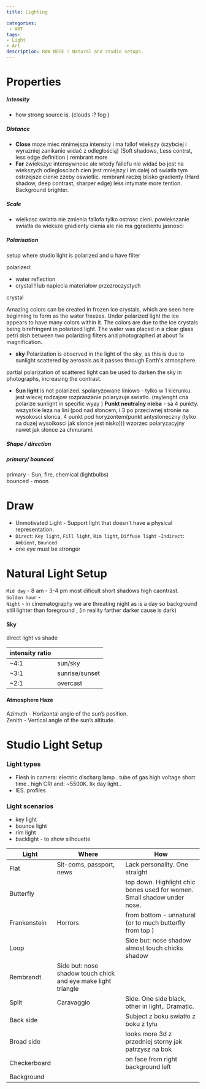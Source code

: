 ```yaml
---
title: Lighting

categories:
 - ART
tags:
- Light
- Art
description: RAW NOTE ! Natural and studio setups.
---
```





# Properties

##### Intensity
- how strong source is. (clouds :? fog )

##### Distance
- **Close** moze miec mnimejsza intensity i ma fallof wiekszy (szybciej i wyrazniej zanikanie widać z odległością) (Soft shadows, Less contrst, less edge definition ) rembrant more
- **Far** zwiekszyc intensywnosc ale wtedy fallofu nie widać bo jest na wiekszych odleglosciach cien jest mniejszy i im dalej od swiatła tym ostrzejsze cienie zzeby oswietlic. rembrant raczej blisko  gradienty (Hard shadow, deep contrast, sharper edge) less intymate more tention. Background brighter.   

##### Scale
- wielkosc swiatła nie zmienia fallofa  tylko ostrosc cieni. powiekszanie swiatła da wieksze gradienty cienia ale nie ma ggradientu jasnosci



##### Polarisation
setup where studio light is polarized and u have filter


polarized:
- water reflection
- crystal !  lub  napiecia materiałow przezroczystych

crystal

Amazing colors can be created in frozen ice crystals, which are seen here beginning to form as the water freezes. Under polarized light the ice appears to have many colors within it. The colors are due to the ice crystals being birefringent in polarized light. The water was placed in a clear glass petri dish between two polarizing filters and photographed at about 1x magnification.


- **sky**
Polarization is observed in the light of the sky, as this is due to sunlight scattered by aerosols as it passes through Earth's atmosphere.

 partial polarization of scattered light can be used to darken the sky in photographs, increasing the contrast.

- **Sun light** is not polarized.
spolaryzowane
 liniowo - tylko w 1 kierunku. jest wiecej rodzajow
rozpraszanie polaryzuje swiatło. (raylenght cna polarize sunlight in specific wyay )   **Punkt neutralny nieba** - sa 4 punkty. wszystkie leza na lini (pod nad słoncem, i 3 po przeciwnej stronie na wysokosci slonca, 4 punkt pod horyzontem(punkt antysloneczny (tylko na duzej wysoikosci jak slonce jest nisko))) wzorzec polaryzacyjny nawet jak słonce za chmurami.

##### Shape / direction

##### primary/ bounced   
primary - Sun, fire, chemical (lightbulbs)  
bounced - moon   

# Draw




   - Unmotivated Light - Support light that doesn't have a physical representation.  
   - `Direct`: `Key light`, `Fill light`, `Rim light`,   `Diffuse light`
   -`Indirect`: `Ambient`, `Bounced`  
   - one eye must be stronger



# Natural Light Setup

`Mid day` - 8 am - 3-4 pm most dificult short shadows high caontrast.  
`Golden hour` -  
`Night` - in cinematography we are threating night as is a day so background still lighter than foreground , (in reality farther darker cause is dark)  

#### Sky   

direct light vs shade

|intensity ratio ||
|-- | -- |
|~4:1 |sun/sky |
|~3:1 |sunrise/sunset   |
|~2:1 |overcast  |  


#### Atmosphere Haze
Azimuth - Horizontal angle of the sun’s position.  
Zenith - Vertical angle of the sun’s altitude.  


# Studio Light Setup
### Light types
- Flesh in camera: electric discharg lamp . tube of gas high voltage short time . high CRI  and: ~5500K. lik day light..
- IES. profiles




### Light scenarios



- key light
- bounce light
- rim light
- backlight - to show silhouette


Light | Where |How |
-- | -- |-- |
Flat | Sit-coms, passport, news | Lack personality. One straight
Butterfly | | top down. Highlight chic bones used for women. Small shadow under nose.
Frankenstein | Horrors | from bottom - unnatural (or to much butterfly from top )
Loop  || Side but:  nose shadow almost touch chicks shadow  
|Rembrandt | Side but: nose shadow touch chick and eye make light triangle  
Split | Caravaggio  |Side: One side black, other in light,. Dramatic.
Back side | | Subject z boku swiatło z boku z tyłu
Broad side | | looks more 3d z przedniej storny jak patrzysz na bok
Checkerboard | | on face from right background left  
Background ||
